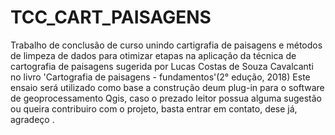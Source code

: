 # TCC_CART_PAISAGENS
Trabalho de conclusão de curso unindo cartigrafia de paisagens e métodos de limpeza de dados para otimizar etapas na aplicação da técnica de cartografia de paisagens sugerida por Lucas Costas de Souza Cavalcanti no livro 'Cartografia de paisagens - fundamentos'(2° edução, 2018)
Este ensaio será utilizado como base a construção deum plug-in para o software de geoprocessamento Qgis, caso  o prezado leitor possua alguma sugestão ou queira contribuiro com o projeto, basta entrar em contato, dese já, agradeço .
